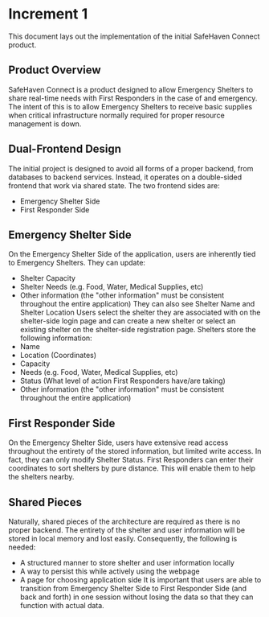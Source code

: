 # Increment 1

This document lays out the implementation of the initial SafeHaven Connect product.

## Product Overview

SafeHaven Connect is a product designed to allow Emergency Shelters to share real-time needs with First Responders in the case of and emergency. The intent of this is to allow Emergency Shelters to receive basic supplies when critical infrastructure normally required for proper resource management is down.

## Dual-Frontend Design

The initial project is designed to avoid all forms of a proper backend, from databases to backend services. Instead, it operates on a double-sided frontend that work via shared state.
The two frontend sides are:
- Emergency Shelter Side
- First Responder Side

## Emergency Shelter Side

On the Emergency Shelter Side of the application, users are inherently tied to Emergency Shelters. They can update:
- Shelter Capacity
- Shelter Needs (e.g. Food, Water, Medical Supplies, etc)
- Other information (the "other information" must be consistent throughout the entire application)
They can also see Shelter Name and Shelter Location
Users select the shelter they are associated with on the shelter-side login page and can create a new shelter or select an existing shelter on the shelter-side registration page.
Shelters store the following information:
- Name
- Location (Coordinates)
- Capacity
- Needs (e.g. Food, Water, Medical Supplies, etc)
- Status (What level of action First Responders have/are taking)
- Other information (the "other information" must be consistent throughout the entire application)

## First Responder Side
On the Emergency Shelter Side, users have extensive read access throughout the entirety of the stored information, but limited write access. In fact, they can only modify Shelter Status.
First Responders can enter their coordinates to sort shelters by pure distance. This will enable them to help the shelters nearby.

## Shared Pieces

Naturally, shared pieces of the architecture are required as there is no proper backend. The entirety of the shelter and user information will be stored in local memory and lost easily. Consequently, the following is needed:
- A structured manner to store shelter and user information locally
- A way to persist this while actively using the webpage
- A page for choosing application side
It is important that users are able to transition from Emergency Shelter Side to First Responder Side (and back and forth) in one session without losing the data so that they can function with actual data.